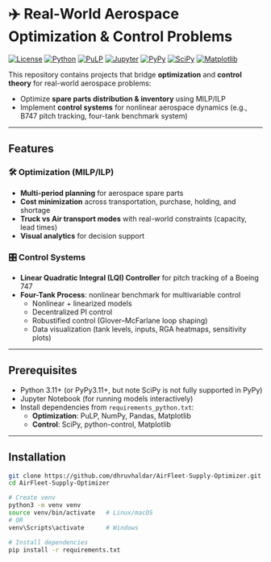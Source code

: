 # ✈️ Real-World Aerospace Optimization & Control Problems

[![License](https://img.shields.io/badge/License-MIT-blue.svg)](https://opensource.org/licenses/MIT)
[![Python](https://img.shields.io/badge/Python-3.8%2B-f5d7e3)](https://www.python.org/)
[![PuLP](https://img.shields.io/badge/PuLP-2.7.0-purple)](https://coin-or.github.io/pulp/)
[![Jupyter](https://img.shields.io/badge/Jupyter-Notebook-orange)](https://jupyter.org/)
[![PyPy](https://img.shields.io/badge/PyPy-3.11%2B-blue)](https://www.pypy.org/)
[![SciPy](https://img.shields.io/badge/SciPy-1.11.2-yellow)](https://www.scipy.org/)
[![Matplotlib](https://img.shields.io/badge/Matplotlib-3.7.2-A8DADC)](https://matplotlib.org/)

This repository contains projects that bridge **optimization** and **control theory** for real-world aerospace problems:
- Optimize **spare parts distribution & inventory** using MILP/ILP  
- Implement **control systems** for nonlinear aerospace dynamics (e.g., B747 pitch tracking, four-tank benchmark system)  

---

## Features

### 🛠 Optimization (MILP/ILP)
- **Multi-period planning** for aerospace spare parts  
- **Cost minimization** across transportation, purchase, holding, and shortage  
- **Truck vs Air transport modes** with real-world constraints (capacity, lead times)  
- **Visual analytics** for decision support  

### 🎛 Control Systems
- **Linear Quadratic Integral (LQI) Controller** for pitch tracking of a Boeing 747  
- **Four-Tank Process**: nonlinear benchmark for multivariable control  
  - Nonlinear + linearized models  
  - Decentralized PI control  
  - Robustified control (Glover–McFarlane loop shaping)  
  - Data visualization (tank levels, inputs, RGA heatmaps, sensitivity plots)  

---

## Prerequisites

- Python 3.11+ (or PyPy3.11+, but note SciPy is not fully supported in PyPy)  
- Jupyter Notebook (for running models interactively)  
- Install dependencies from `requirements_python.txt`:
  - **Optimization**: PuLP, NumPy, Pandas, Matplotlib  
  - **Control**: SciPy, python-control, Matplotlib  

---

## Installation

```bash
git clone https://github.com/dhruvhaldar/AirFleet-Supply-Optimizer.git
cd AirFleet-Supply-Optimizer

# Create venv
python3 -m venv venv
source venv/bin/activate   # Linux/macOS
# OR
venv\Scripts\activate      # Windows

# Install dependencies
pip install -r requirements.txt
